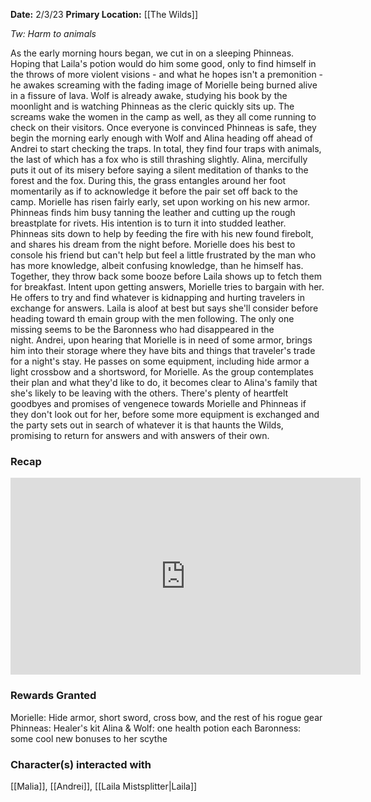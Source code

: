 **Date:** 2/3/23
**Primary Location:** [[The Wilds]]

*Tw: Harm to animals*

As the early morning hours began, we cut in on a sleeping Phinneas. Hoping that Laila's potion would do him some good, only to find himself in the throws of more violent visions - and what he hopes isn't a premonition - he awakes screaming with the fading image of Morielle being burned alive in a fissure of lava. Wolf is already awake, studying his book by the moonlight and is watching Phinneas as the cleric quickly sits up. The screams wake the women in the camp as well, as they all come running to check on their visitors. Once everyone is convinced Phinneas is safe, they begin the morning early enough with Wolf and Alina heading off ahead of Andrei to start checking the traps. In total, they find four traps with animals, the last of which has a fox who is still thrashing slightly. Alina, mercifully puts it out of its misery before saying a silent meditation of thanks to the forest and the fox. During this, the grass entangles around her foot momentarily as if to acknowledge it before the pair set off back to the camp. Morielle has risen fairly early, set upon working on his new armor. Phinneas finds him busy tanning the leather and cutting up the rough breastplate for rivets. His intention is to turn it into studded leather. Phinneas sits down to help by feeding the fire with his new found firebolt, and shares his dream from the night before. Morielle does his best to console his friend but can't help but feel a little frustrated by the man who has more knowledge, albeit confusing knowledge, than he himself has. Together, they throw back some booze before Laila shows up to fetch them for breakfast. Intent upon getting answers, Morielle tries to bargain with her. He offers to try and find whatever is kidnapping and hurting travelers in exchange for answers. Laila is aloof at best but says she'll consider before heading toward th emain group with the men following. The only one missing seems to be the Baronness who had disappeared in the night. Andrei, upon hearing that Morielle is in need of some armor, brings him into their storage where they have bits and things that traveler's trade for a night's stay. He passes on some equipment, including hide armor a light crossbow and a shortsword, for Morielle. As the group contemplates their plan and what they'd like to do, it becomes clear to Alina's family that she's likely to be leaving with the others. There's plenty of heartfelt goodbyes and promises of vengenece towards Morielle and Phinneas if they don't look out for her, before some more equipment is exchanged and the party sets out in search of whatever it is that haunts the Wilds, promising to return for answers and with answers of their own.

### Recap

<iframe width="560" height="315" src="https://www.youtube.com/embed/rNqSdgaIjAE" title="YouTube video player" frameborder="0" allow="accelerometer; autoplay; clipboard-write; encrypted-media; gyroscope; picture-in-picture; web-share" allowfullscreen></iframe>

### Rewards Granted

Morielle: Hide armor, short sword, cross bow, and the rest of his rogue gear Phinneas: Healer's kit Alina & Wolf: one health potion each Baronness: some cool new bonuses to her scythe

### Character(s) interacted with

[[Malia]], [[Andrei]], [[Laila Mistsplitter|Laila]]